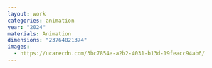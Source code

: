 ```yaml
---
layout: work
categories: animation
year: "2024"
materials: Animation
dimensions: "23764821374"
images:
  - https://ucarecdn.com/3bc7854e-a2b2-4031-b13d-19feacc94ab6/
---
```

